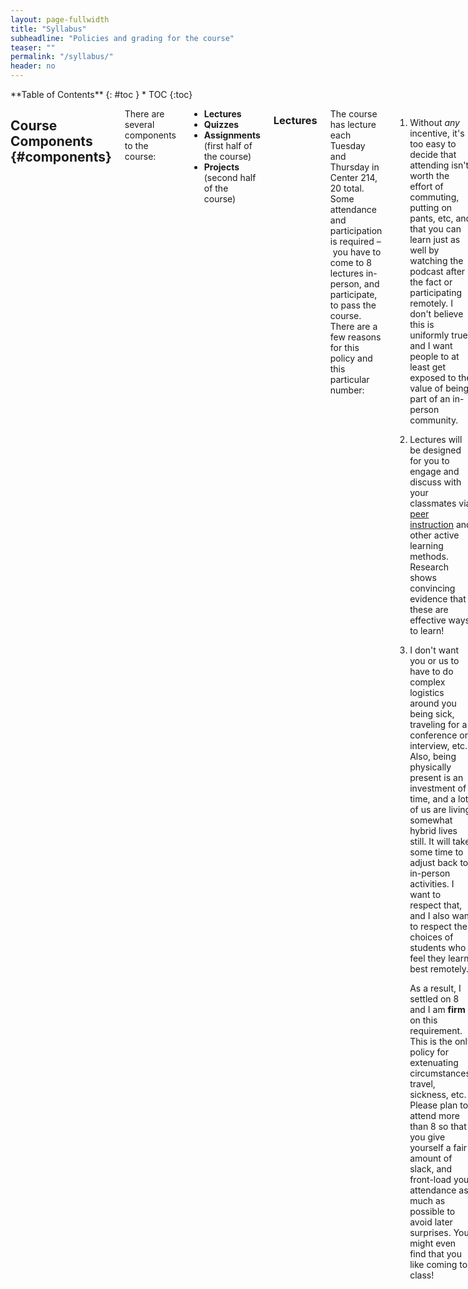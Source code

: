 ```yaml
---
layout: page-fullwidth
title: "Syllabus"
subheadline: "Policies and grading for the course"
teaser: ""
permalink: "/syllabus/"
header: no
---
```


<div class="row">
<div class="medium-4 medium-push-8 columns" markdown="1">
<div class="panel radius" markdown="1">
**Table of Contents**
{: #toc }
*  TOC
{:toc}
</div>
</div><!-- /.medium-4.columns -->

<div class="medium-8 medium-pull-4 columns" markdown="1">

## Course Components {#components}

There are several components to the course:

- **Lectures**
- **Quizzes**
- **Assignments** (first half of the course)
- **Projects** (second half of the course)

### Lectures

The course has lecture each Tuesday and Thursday in Center 214, 20 total. Some
attendance and participation is required – you have to come to 8 lectures
in-person, and participate, to pass the course. There are a few reasons for this
policy and this particular number:

1. Without _any_ incentive, it's too easy to decide that attending isn't worth
the effort of commuting, putting on pants, etc, and that you can learn just as
well by watching the podcast after the fact or participating remotely. I don't
believe this is uniformly true, and I want people to at least get exposed to the
value of being part of an in-person community.

2. Lectures will be designed for you to engage and discuss with your classmates
via [peer instruction](https://en.wikipedia.org/wiki/Peer_instruction) and other
active learning methods. Research shows convincing evidence that these are
effective ways to learn!

3. I don't want you or us to have to do complex logistics around you being sick,
traveling for a conference or interview, etc. Also, being physically present is
an investment of time, and a lot of us are living somewhat hybrid lives still.
It will take some time to adjust back to in-person activities. I want to respect
that, and I also want to respect the choices of students who feel they learn
best remotely.

    As a result, I settled on 8 and I am **firm** on this requirement. This is
    the only policy for extenuating circumstances, travel, sickness, etc.
    Please plan to attend more than 8 so that you give yourself a fair amount of
    slack, and front-load your attendance as much as possible to avoid later
    surprises. You might even find that you like coming to class!

Mechanically, this means that you'll need an iClicker to click into live quiz
questions that happen during class, which is how we'll gauge participation. You
don't have to get the questions right! There will be app options that you can
use on a mobile device instead of purchasing a clicker, but these are subject to
WiFi connectivity and not always supported. We highly recommend that you get an
iClicker at the UCSD Bookstore to bring to class.

Each lecture will also be streamed over Zoom and recorded. There will be course
staff both in the room physically and on a live chat to answer questions and
facilitate discussions during lecture. Attending on Zoom **does not** count
towards 8 required attendances.

## Weekly Quizzes

Each week (after the first) there will be a _lecture quiz_ that reviews the
content from the previous week. These will be due on _Monday evening_. They will
be administered on Gradescope. You can submit as many times as you like and will
get immediate feedback on the correctness of your answers.

They will reference the readings given each week, as well as content from
lectures. They may involve downloading and running code to get expected output
from a program or other nontrivial tasks, so leave some time for them.

## Assignments

For the first 4-5 weeks of the course, we will have a weekly _programming
assignment_. These will involve you writing a compiler according to some
specification that we provide, and submitting on Gradescope. You'll get a mix of
automated and manual feedback from us. For some assignments we may also do _peer
review_, where your classmates give feedback on your work (and you give feedback
to them).

## Projects

For the last 5-6 weeks of the course, you'll work on _projects_.



</div>